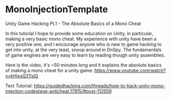 # MonoInjectionTemplate
 
Unity Game Hacking Pt.1 - The Absolute Basics of a Mono Cheat

In this tutorial I hope to provide some education on Unity, in particular, making a very basic mono cheat. My experience with unity have been a very positive one, and I encourage anyone who is new to game hacking to get into unity, at the very least, snoop around in DnSpy. The fundamentals of game engines are very easy to learn by reading though unity assemblies.


Here is the video, it's ~50 minutes long and it explains the absolute basics of making a mono cheat for a unity game: https://www.youtube.com/watch?v=kHjxxQ3TsIQ

Text Tutorial: https://guidedhacking.com/threads/how-to-hack-unity-mono-injection-codestage-anticheat.17915/#post-112559
